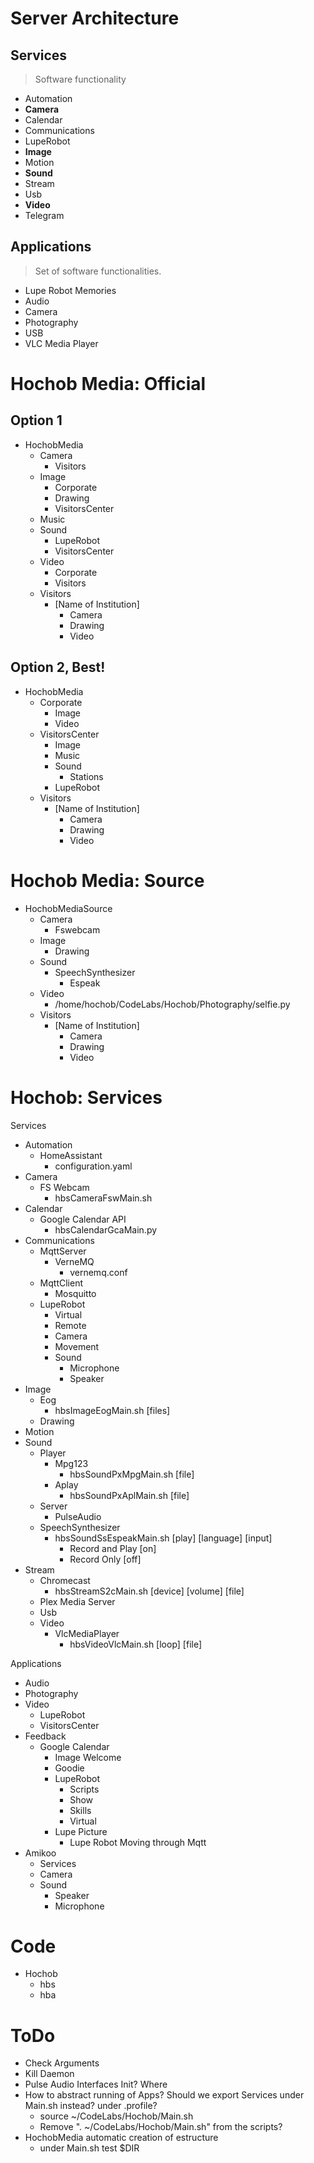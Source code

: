 # Server Architecture

## Services

> Software functionality

- Automation
- __Camera__
- Calendar
- Communications
- LupeRobot
- __Image__
- Motion
- __Sound__
- Stream
- Usb
- __Video__
- Telegram

## Applications

> Set of software functionalities.

- Lupe Robot Memories
- Audio
- Camera
- Photography
- USB
- VLC Media Player

# Hochob Media: Official

## Option 1

- HochobMedia
  - Camera
    - Visitors
  - Image
    - Corporate
    - Drawing
    - VisitorsCenter
  - Music
  - Sound
    - LupeRobot
    - VisitorsCenter
  - Video
    - Corporate
    - Visitors
  - Visitors
    - [Name of Institution]
      - Camera
      - Drawing
      - Video

## Option 2, Best!

- HochobMedia
  - Corporate
    - Image
    - Video
  - VisitorsCenter
    - Image
    - Music
    - Sound
      - Stations
    - LupeRobot
  - Visitors
    - [Name of Institution]
      - Camera
      - Drawing
      - Video

# Hochob Media: Source

- HochobMediaSource
  - Camera
    - Fswebcam
  - Image
    - Drawing
  - Sound
    - SpeechSynthesizer
      - Espeak
  - Video
    - /home/hochob/CodeLabs/Hochob/Photography/selfie.py
  - Visitors
    - [Name of Institution]
      - Camera
      - Drawing
      - Video

# Hochob: Services

Services
- Automation
  - HomeAssistant
    - configuration.yaml
- Camera
  - FS Webcam
    - hbsCameraFswMain.sh
- Calendar
  - Google Calendar API
    - hbsCalendarGcaMain.py
- Communications
  - MqttServer
    - VerneMQ
      - vernemq.conf
  - MqttClient
    - Mosquitto
  - LupeRobot
    - Virtual
    - Remote
     - Camera
     - Movement
     - Sound
       - Microphone
       - Speaker
 - Image
   - Eog
     - hbsImageEogMain.sh [files]
   - Drawing
 - Motion
 - Sound
   - Player
     - Mpg123
       - hbsSoundPxMpgMain.sh [file]
     - Aplay
       - hbsSoundPxAplMain.sh [file]
   - Server
     - PulseAudio
   - SpeechSynthesizer
     - hbsSoundSsEspeakMain.sh [play] [language] [input]
       - Record and Play [on]
       - Record Only [off]
 - Stream
   - Chromecast
     - hbsStreamS2cMain.sh [device] [volume] [file]
   - Plex Media Server
   - Usb
   - Video
     - VlcMediaPlayer
       - hbsVideoVlcMain.sh [loop] [file]

Applications
- Audio
- Photography
- Video
  - LupeRobot
  - VisitorsCenter
- Feedback
  - Google Calendar
      - Image Welcome
    - Goodie
    - LupeRobot
      - Scripts
      - Show
      - Skills
      - Virtual
    - Lupe Picture 
      - Lupe Robot Moving through Mqtt
- Amikoo
  - Services
  - Camera
  - Sound
    - Speaker
    - Microphone
  
# Code 

- Hochob
  - hbs
  - hba

# ToDo

- Check Arguments
- Kill Daemon
- Pulse Audio Interfaces Init? Where
- How to abstract running of Apps? Should we export Services under Main.sh instead? under .profile?
  - source ~/CodeLabs/Hochob/Main.sh
  - Remove ". ~/CodeLabs/Hochob/Main.sh" from the scripts?
- HochobMedia automatic creation of estructure
  - under Main.sh test $DIR